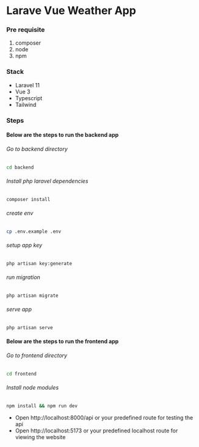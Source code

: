 # Larave Vue Weather App

### Pre requisite

1. composer 
2. node
3. npm

### Stack

- Laravel 11
- Vue 3
- Typescript
- Tailwind

### Steps

#### Below are the steps to run the backend app

###### Go to backend directory
```bash
cd backend
```

###### Install php laravel dependencies
```bash
composer install
```

###### create env
```bash
cp .env.example .env
```

###### setup app key
```bash
php artisan key:generate
```

###### run migration
```bash
php artisan migrate
```

###### serve app
```bash
php artisan serve
```

#### Below are the steps to run the frontend app

###### Go to frontend directory
```bash
cd frontend
```

###### Install node modules
```bash
npm install && npm run dev
```

- Open http://localhost:8000/api or your predefined route for testing the api
- Open http://localhost:5173 or your predefined localhost route for viewing the website
